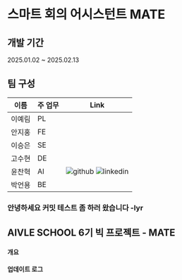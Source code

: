 # 스마트 회의 어시스턴트 MATE  

## 개발 기간

2025.01.02 ~ 2025.02.13

## 팀 구성

| 이름   | 주 업무 | Link |
|--------|---------|------|
| 이예림 | PL      |      |
| 안지홍 | FE      |      |
| 이승은 | SE      |      |
| 고수현 | DE      |      |
| 윤찬혁 | AI      |   ![github](https://cloud.githubusercontent.com/assets/17016297/18839843/0e06a67a-83d2-11e6-993a-b35a182500e0.png) ![linkedin](https://cloud.githubusercontent.com/assets/17016297/18839848/0fc7e74e-83d2-11e6-8c6a-277fc9d6e067.png)   |
| 박언용 | BE      |      |

### 안녕하세요 커밋 테스트 좀 하러 왔습니다 -lyr

## AIVLE SCHOOL 6기 빅 프로젝트 - MATE

#### 개요

#### 업데이트 로그


